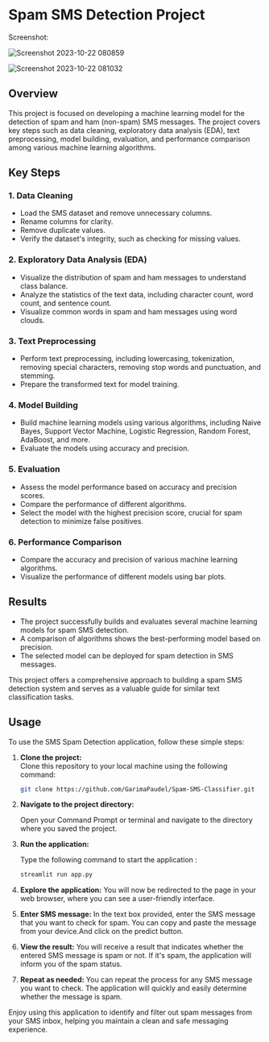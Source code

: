 # Spam SMS Detection Project

Screenshot:

![Screenshot 2023-10-22 080859](https://github.com/NiShApOkHaReL/Spam-SMS-Classifier/assets/107798171/11d1440f-9bbe-4974-8ebb-e931aaface6d)



![Screenshot 2023-10-22 081032](https://github.com/NiShApOkHaReL/Spam-SMS-Classifier/assets/107798171/3c89c4ea-7589-4269-9505-4159bbd16594)


## Overview
This project is focused on developing a machine learning model for the detection of spam and ham (non-spam) SMS messages. The project covers key steps such as data cleaning, exploratory data analysis (EDA), text preprocessing, model building, evaluation, and performance comparison among various machine learning algorithms.

## Key Steps

### 1. Data Cleaning
- Load the SMS dataset and remove unnecessary columns.
- Rename columns for clarity.
- Remove duplicate values.
- Verify the dataset's integrity, such as checking for missing values.

### 2. Exploratory Data Analysis (EDA)
- Visualize the distribution of spam and ham messages to understand class balance.
- Analyze the statistics of the text data, including character count, word count, and sentence count.
- Visualize common words in spam and ham messages using word clouds.

### 3. Text Preprocessing
- Perform text preprocessing, including lowercasing, tokenization, removing special characters, removing stop words and punctuation, and stemming.
- Prepare the transformed text for model training.

### 4. Model Building
- Build machine learning models using various algorithms, including Naive Bayes, Support Vector Machine, Logistic Regression, Random Forest, AdaBoost, and more.
- Evaluate the models using accuracy and precision.

### 5. Evaluation
- Assess the model performance based on accuracy and precision scores.
- Compare the performance of different algorithms.
- Select the model with the highest precision score, crucial for spam detection to minimize false positives.

### 6. Performance Comparison
- Compare the accuracy and precision of various machine learning algorithms.
- Visualize the performance of different models using bar plots.

## Results
- The project successfully builds and evaluates several machine learning models for spam SMS detection.
- A comparison of algorithms shows the best-performing model based on precision.
- The selected model can be deployed for spam detection in SMS messages.

This project offers a comprehensive approach to building a spam SMS detection system and serves as a valuable guide for similar text classification tasks.


## Usage

To use the SMS Spam Detection application, follow these simple steps:


1. **Clone the project:**  
   Clone this repository to your local machine using the following command:

   ```bash
   git clone https://github.com/GarimaPaudel/Spam-SMS-Classifier.git

2. **Navigate to the project directory:**

    Open your Command Prompt or terminal and navigate to the directory where you saved the project.

3. **Run the application:**

    Type the following command to start the application :

    ```bash
    streamlit run app.py
    ```

4. **Explore the application:**
    You will now be redirected to the page in your web browser, where you can see a user-friendly interface.

5. **Enter SMS message:**
    In the text box provided, enter the SMS message that you want to check for spam. You can copy and paste the message from your device.And click on the predict button.

6.  **View the result:**
    You will receive a result that indicates whether the entered SMS message is spam or not. If it's spam, the application will inform you of the spam status.

7. **Repeat as needed:**
You can repeat the process for any SMS message you want to check. The application will quickly and easily determine whether the message is spam.

Enjoy using this application to identify and filter out spam messages from your SMS inbox, helping you maintain a clean and safe messaging experience.
